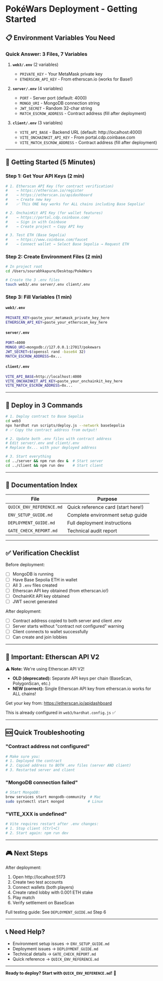 # PokéWars Deployment - Getting Started

## 📋 Environment Variables You Need

### Quick Answer: 3 Files, 7 Variables

1. **`web3/.env`** (2 variables)
   - `PRIVATE_KEY` - Your MetaMask private key
   - `ETHERSCAN_API_KEY` - From etherscan.io (works for Base!)

2. **`server/.env`** (4 variables)
   - `PORT` - Server port (default: 4000)
   - `MONGO_URI` - MongoDB connection string
   - `JWT_SECRET` - Random 32-char string
   - `MATCH_ESCROW_ADDRESS` - Contract address (fill after deployment)

3. **`client/.env`** (3 variables)
   - `VITE_API_BASE` - Backend URL (default: http://localhost:4000)
   - `VITE_ONCHAINKIT_API_KEY` - From portal.cdp.coinbase.com
   - `VITE_MATCH_ESCROW_ADDRESS` - Contract address (fill after deployment)

---

## 🎯 Getting Started (5 Minutes)

### Step 1: Get Your API Keys (2 min)

```bash
# 1. Etherscan API Key (for contract verification)
#    → https://etherscan.io/register
#    → https://etherscan.io/apidashboard
#    → Create new key
#    ✅ This ONE key works for ALL chains including Base Sepolia!

# 2. OnchainKit API Key (for wallet features)
#    → https://portal.cdp.coinbase.com/
#    → Sign in with Coinbase
#    → Create project → Copy API key

# 3. Test ETH (Base Sepolia)
#    → https://www.coinbase.com/faucet
#    → Connect wallet → Select Base Sepolia → Request ETH
```

### Step 2: Create Environment Files (2 min)

```bash
# In project root
cd /Users/sourabhkapure/Desktop/PokéWars

# Create the 3 .env files
touch web3/.env server/.env client/.env
```

### Step 3: Fill Variables (1 min)

#### `web3/.env`
```bash
PRIVATE_KEY=paste_your_metamask_private_key_here
ETHERSCAN_API_KEY=paste_your_etherscan_key_here
```

#### `server/.env`
```bash
PORT=4000
MONGO_URI=mongodb://127.0.0.1:27017/pokewars
JWT_SECRET=$(openssl rand -base64 32)
MATCH_ESCROW_ADDRESS=0x...
```

#### `client/.env`
```bash
VITE_API_BASE=http://localhost:4000
VITE_ONCHAINKIT_API_KEY=paste_your_onchainkit_key_here
VITE_MATCH_ESCROW_ADDRESS=0x...
```

---

## 🚀 Deploy in 3 Commands

```bash
# 1. Deploy contract to Base Sepolia
cd web3
npx hardhat run scripts/deploy.js --network baseSepolia
# ✅ Copy the contract address from output!

# 2. Update both .env files with contract address
# Edit server/.env and client/.env
# Replace 0x... with your deployed address

# 3. Start everything
cd ../server && npm run dev &  # Start server
cd ../client && npm run dev    # Start client
```

---

## 📖 Documentation Index

| File | Purpose |
|------|---------|
| `QUICK_ENV_REFERENCE.md` | Quick reference card (start here!) |
| `ENV_SETUP_GUIDE.md` | Complete environment setup guide |
| `DEPLOYMENT_GUIDE.md` | Full deployment instructions |
| `GATE_CHECK_REPORT.md` | Technical audit report |

---

## ✅ Verification Checklist

Before deployment:
- [ ] MongoDB is running
- [ ] Have Base Sepolia ETH in wallet
- [ ] All 3 `.env` files created
- [ ] Etherscan API key obtained (from etherscan.io!)
- [ ] OnchainKit API key obtained
- [ ] JWT secret generated

After deployment:
- [ ] Contract address copied to both server and client .env
- [ ] Server starts without "contract not configured" warning
- [ ] Client connects to wallet successfully
- [ ] Can create and join lobbies

---

## 🔧 Important: Etherscan API V2

⚠️ **Note:** We're using Etherscan API V2!

- **OLD (deprecated):** Separate API keys per chain (BaseScan, PolygonScan, etc.)
- **NEW (correct):** Single Etherscan API key from etherscan.io works for ALL chains!

Get your key from: https://etherscan.io/apidashboard

This is already configured in `web3/hardhat.config.js` ✅

---

## 🆘 Quick Troubleshooting

### "Contract address not configured"
```bash
# Make sure you:
# 1. Deployed the contract
# 2. Copied address to BOTH .env files (server AND client)
# 3. Restarted server and client
```

### "MongoDB connection failed"
```bash
# Start MongoDB:
brew services start mongodb-community  # Mac
sudo systemctl start mongod           # Linux
```

### "VITE_XXX is undefined"
```bash
# Vite requires restart after .env changes:
# 1. Stop client (Ctrl+C)
# 2. Start again: npm run dev
```

---

## 🎮 Next Steps

After deployment:
1. Open http://localhost:5173
2. Create two test accounts
3. Connect wallets (both players)
4. Create rated lobby with 0.001 ETH stake
5. Play match
6. Verify settlement on BaseScan

Full testing guide: See `DEPLOYMENT_GUIDE.md` Step 6

---

## 📞 Need Help?

- Environment setup issues → `ENV_SETUP_GUIDE.md`
- Deployment issues → `DEPLOYMENT_GUIDE.md`
- Technical details → `GATE_CHECK_REPORT.md`
- Quick reference → `QUICK_ENV_REFERENCE.md`

---

**Ready to deploy? Start with `QUICK_ENV_REFERENCE.md`!** 🚀

